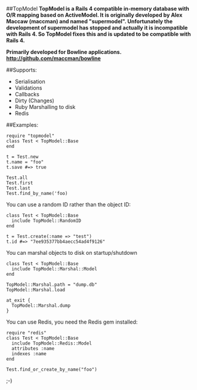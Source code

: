 ##TopModel 
**TopModel is a Rails 4 compatible in-memory database with O/R mapping based on ActiveModel. It is originally developed by Alex Maccaw (maccman) and named "supermodel". Unfortunately the development of supermodel has stopped and actually it is incompatible with Rails 4. So TopModel fixes this and is updated to be compatible with Rails 4.**


**Primarily developed for Bowline applications.
http://github.com/maccman/bowline**

##Supports:
  * Serialisation
  * Validations
  * Callbacks
  * Dirty (Changes)
  * Ruby Marshalling to disk
  * Redis

##Examples:

    require "topmodel"
    class Test < TopModel::Base
    end

    t = Test.new
    t.name = "foo"
    t.save #=> true

    Test.all
    Test.first
    Test.last
    Test.find_by_name('foo)

You can use a random ID rather than the object ID:
  
    class Test < TopModel::Base
      include TopModel::RandomID
    end
  
    t = Test.create(:name => "test")
    t.id #=> "7ee935377bb4aecc54ad4f9126"
  
You can marshal objects to disk on startup/shutdown
  
    class Test < TopModel::Base
      include TopModel::Marshal::Model
    end
  
    TopModel::Marshal.path = "dump.db"
    TopModel::Marshal.load

    at_exit {
      TopModel::Marshal.dump
    }
  
You can use Redis, you need the Redis gem installed:

    require "redis"
    class Test < TopModel::Base
      include TopModel::Redis::Model
      attributes :name
      indexes :name
    end
  
    Test.find_or_create_by_name("foo")


;-)
